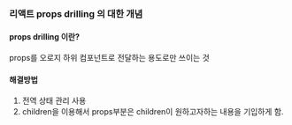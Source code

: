 ### 리액트 props drilling 의 대한 개념

#### props drilling 이란?

props를 오로지 하위 컴포넌트로 전달하는 용도로만 쓰이는 것

#### 해결방법

1. 전역 상태 관리 사용
2. children을 이용해서 props부분은 children이 원하고자하는 내용을 기입하게 함.
